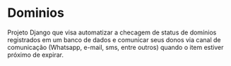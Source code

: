 # Dominios
Projeto Django que visa automatizar a checagem de status de domínios registrados em um banco de dados e comunicar seus donos via canal de comunicação (Whatsapp, e-mail, sms, entre outros) quando o item estiver próximo de expirar.
